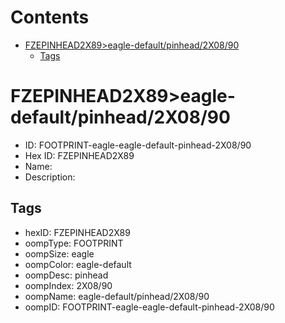 



Contents
========

* [FZEPINHEAD2X89>eagle-default/pinhead/2X08/90](#fzepinhead2x89eagle-defaultpinhead2x0890)
	* [Tags](#tags)

# FZEPINHEAD2X89>eagle-default/pinhead/2X08/90

- ID: FOOTPRINT-eagle-eagle-default-pinhead-2X08/90
- Hex ID: FZEPINHEAD2X89
- Name: 
- Description: 

## Tags

- hexID: FZEPINHEAD2X89
- oompType: FOOTPRINT
- oompSize: eagle
- oompColor: eagle-default
- oompDesc: pinhead
- oompIndex: 2X08/90
- oompName: eagle-default/pinhead/2X08/90
- oompID: FOOTPRINT-eagle-eagle-default-pinhead-2X08/90
